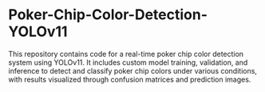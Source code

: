 # Poker-Chip-Color-Detection-YOLOv11
This repository contains code for a real-time poker chip color detection system using YOLOv11. It includes custom model training, validation, and inference to detect and classify poker chip colors under various conditions, with results visualized through confusion matrices and prediction images.
